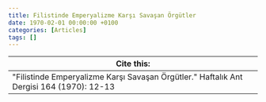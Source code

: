 ```yaml
---
title: Filistinde Emperyalizme Karşı Savaşan Örgütler
date: 1970-02-01 00:00:00 +0100
categories: [Articles]
tags: []
---
```




| Cite this:   |
|--------|
| "Filistinde Emperyalizme Karşı Savaşan Örgütler." Haftalık Ant Dergisi 164 (1970): 12-13 

